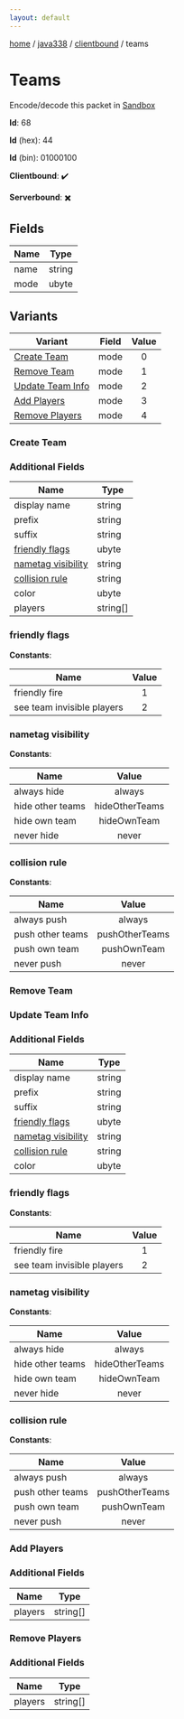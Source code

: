 ```yaml
---
layout: default
---
```


[home](/)  /  [java338](/protocol/java338)  /  [clientbound](/protocol/java338/clientbound)  /  teams

# Teams

Encode/decode this packet in [Sandbox](../../../sandbox/java338#Clientbound.Teams)

**Id**: 68

**Id** (hex): 44

**Id** (bin): 01000100

**Clientbound**: ✔️

**Serverbound**: ✖️

## Fields

Name | Type
---|---
name | string
mode | ubyte

## Variants

Variant | Field | Value
---|---|:---:
[Create Team](#create_team) | mode | 0
[Remove Team](#remove_team) | mode | 1
[Update Team Info](#update_team_info) | mode | 2
[Add Players](#add_players) | mode | 3
[Remove Players](#remove_players) | mode | 4

### Create Team

### Additional Fields

Name | Type
---|---
display name | string
prefix | string
suffix | string
[friendly flags](#create-team_friendly-flags) | ubyte
[nametag visibility](#create-team_nametag-visibility) | string
[collision rule](#create-team_collision-rule) | string
color | ubyte
players | string[]

### friendly flags

**Constants**:

Name | Value
---|:---:
friendly fire | 1
see team invisible players | 2

### nametag visibility

**Constants**:

Name | Value
---|:---:
always hide | always
hide other teams | hideOtherTeams
hide own team | hideOwnTeam
never hide | never

### collision rule

**Constants**:

Name | Value
---|:---:
always push | always
push other teams | pushOtherTeams
push own team | pushOwnTeam
never push | never

### Remove Team

### Update Team Info

### Additional Fields

Name | Type
---|---
display name | string
prefix | string
suffix | string
[friendly flags](#update-team-info_friendly-flags) | ubyte
[nametag visibility](#update-team-info_nametag-visibility) | string
[collision rule](#update-team-info_collision-rule) | string
color | ubyte

### friendly flags

**Constants**:

Name | Value
---|:---:
friendly fire | 1
see team invisible players | 2

### nametag visibility

**Constants**:

Name | Value
---|:---:
always hide | always
hide other teams | hideOtherTeams
hide own team | hideOwnTeam
never hide | never

### collision rule

**Constants**:

Name | Value
---|:---:
always push | always
push other teams | pushOtherTeams
push own team | pushOwnTeam
never push | never

### Add Players

### Additional Fields

Name | Type
---|---
players | string[]

### Remove Players

### Additional Fields

Name | Type
---|---
players | string[]
